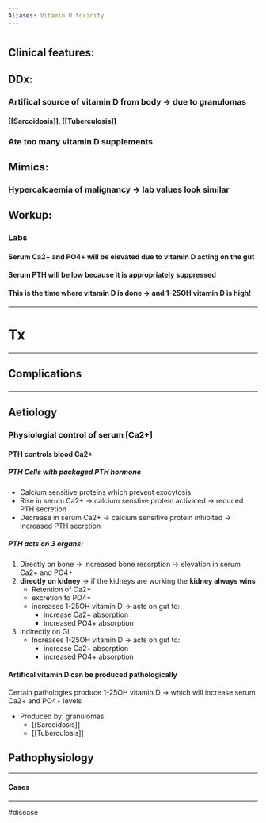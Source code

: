 ```yaml
---
Aliases: Vitamin D toxicity
---
```

# 
## Clinical features:
###
## DDx:
### Artifical source of vitamin D from body -> **due to granulomas**
#### [[Sarcoidosis]], [[Tuberculosis]]
### Ate too many vitamin D supplements
## Mimics:
### Hypercalcaemia of malignancy -> lab values look similar 
## Workup:
### Labs
#### Serum Ca2+ and PO4+ will be elevated due to vitamin D acting on the gut
#### Serum PTH will be low because it is appropriately suppressed
#### **This is the time where vitamin D is done** -> and 1-25OH vitamin D is high!

---
# Tx

---
## Complications
###

---
## Aetiology
### Physiologial control of serum [Ca2+]
#### PTH controls blood Ca2+
##### PTH Cells with packaged PTH hormone
- Calcium sensitive proteins which prevent exocytosis
- Rise in serum Ca2+ -> calcium senstive protein activated -> reduced PTH secretion
- Decrease in serum Ca2+ -> calcium sensitive protein inhibited -> increased PTH secretion
##### PTH acts on 3 organs:
1. Directly on bone -> increased bone resorption -> elevation in serum Ca2+ and PO4+
2. **directly on kidney** -> if the kidneys are working the **kidney always wins**
	- Retention of Ca2+ 
	- excretion fo PO4+
	- increases 1-25OH vitamin D -> acts on gut to:
		- increase Ca2+ absorption
		- increased PO4+ absorption
3. indirectly on GI
	- Increases 1-25OH vitamin D -> acts on gut to:
		- increase Ca2+ absorption
		- increased PO4+ absorption

#### Artifical vitamin D can be produced pathologically
Certain pathologies produce 1-25OH vitamin D -> which will increase serum Ca2+ and PO4+ levels
- Produced by: granulomas
	- [[Sarcoidosis]]
	- [[Tuberculosis]]
## Pathophysiology

---
#### Cases


---
#disease 